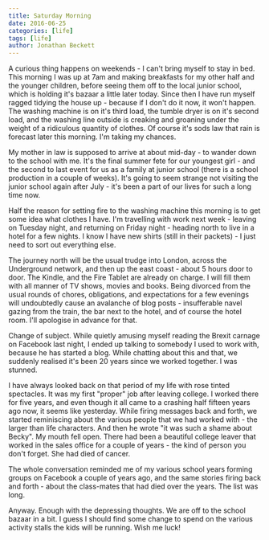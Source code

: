 ```yaml
---
title: Saturday Morning
date: 2016-06-25
categories: [life]
tags: [life]
author: Jonathan Beckett
---
```


A curious thing happens on weekends - I can't bring myself to stay in bed. This morning I was up at 7am and making breakfasts for my other half and the younger children, before seeing them off to the local junior school, which is holding it's bazaar a little later today. Since then I have run myself ragged tidying the house up - because if I don't do it now, it won't happen. The washing machine is on it's third load, the tumble dryer is on it's second load, and the washing line outside is creaking and groaning under the weight of a ridiculous quantity of clothes. Of course it's sods law that rain is forecast later this morning. I'm taking my chances.

My mother in law is supposed to arrive at about mid-day - to wander down to the school with me. It's the final summer fete for our youngest girl - and the second to last event for us as a family at junior school (there is a school production in a couple of weeks). It's going to seem strange not visiting the junior school again after July - it's been a part of our lives for such a long time now.

Half the reason for setting fire to the washing machine this morning is to get some idea what clothes I have. I'm travelling with work next week - leaving on Tuesday night, and returning on Friday night - heading north to live in a hotel for a few nights. I know I have new shirts (still in their packets) - I just need to sort out everything else.

The journey north will be the usual trudge into London, across the Underground network, and then up the east coast - about 5 hours door to door. The Kindle, and the Fire Tablet are already on charge. I will fill them with all manner of TV shows, movies and books. Being divorced from the usual rounds of chores, obligations, and expectations for a few evenings will undoubtedly cause an avalanche of blog posts - insufferable navel gazing from the train, the bar next to the hotel, and of course the hotel room. I'll apologise in advance for that.

Change of subject. While quietly amusing myself reading the Brexit carnage on Facebook last night, I ended up talking to somebody I used to work with, because he has started a blog. While chatting about this and that, we suddenly realised it's been 20 years since we worked together. I was stunned.

I have always looked back on that period of my life with rose tinted spectacles. It was my first "proper" job after leaving college. I worked there for five years, and even though it all came to a crashing half fifteen years ago now, it seems like yesterday. While firing messages back and forth, we started reminiscing about the various people that we had worked with - the larger than life characters. And then he wrote "it was such a shame about Becky". My mouth fell open. There had been a beautiful college leaver that worked in the sales office for a couple of years - the kind of person you don't forget. She had died of cancer.

The whole conversation reminded me of my various school years forming groups on Facebook a couple of years ago, and the same stories firing back and forth - about the class-mates that had died over the years. The list was long.

Anyway. Enough with the depressing thoughts. We are off to the school bazaar in a bit. I guess I should find some change to spend on the various activity stalls the kids will be running. Wish me luck!